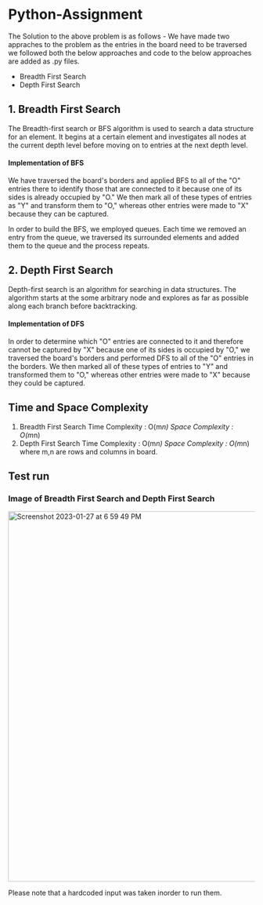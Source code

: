 # Python-Assignment
The Solution to the above problem is as follows - 
We have made two appraches to the problem as the entries in the board need to be traversed we followed both the below approaches and code to the below approaches are added as .py files.
- Breadth First Search
- Depth First Search

## 1. Breadth First Search
The Breadth-first search or BFS algorithm is used to search a data structure for an element. It begins at a certain element and investigates all nodes at the current depth level before moving on to entries at the next depth level.

#### Implementation of BFS

We have traversed the board's borders and applied BFS to all of the "O" entries there to identify those that are connected to it because one of its sides is already occupied by "O." We then mark all of these types of entries as "Y" and transform them to "O," whereas other entries were made to "X" because they can be captured.

In order to build the BFS, we employed queues. Each time we removed an entry from the queue, we traversed its surrounded elements and added them to the queue and the process repeats.

## 2. Depth First Search
Depth-first search is an algorithm for searching in data structures. The algorithm starts at the some arbitrary node and explores as far as possible along each branch before backtracking.

#### Implementation of DFS
In order to determine which "O" entries are connected to it and therefore cannot be captured by "X" because one of its sides is occupied by "O," we traversed the board's borders and performed DFS to all of the "O" entries in the borders. We then marked all of these types of entries to "Y" and transformed them to "O," whereas other entries were made to "X" because they could be captured.

## Time and Space Complexity
1. Breadth First Search
Time Complexity : O(m*n)
Space Complexity : O(m*n)
2. Depth First Search
Time Complexity : O(m*n)
Space Complexity : O(m*n)
where m,n are rows and columns in board.

## Test run
### Image of Breadth First Search and Depth First Search
<img width="755" alt="Screenshot 2023-01-27 at 6 59 49 PM" src="https://user-images.githubusercontent.com/123619711/215098685-3d0b970c-8a11-4285-86aa-2e83a32ba1f5.png">

Please note that a hardcoded input was taken inorder to run them.
